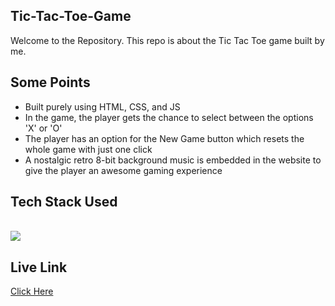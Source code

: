 <h2>Tic-Tac-Toe-Game</h2>
Welcome to the Repository. This repo is about the Tic Tac Toe game built by me.

<h2>Some Points</h2>
<ul>
  <li>Built purely using HTML, CSS, and JS</li>
  <li>In the game, the player gets the chance to select between the options 'X' or 'O'</li>
  <li>The player has an option for the New Game button which resets the whole game with just one click</li>
  <li>A nostalgic retro 8-bit background music is embedded in the website to give the player an awesome gaming experience</li>
</ul>

<h2>Tech Stack Used</h2>
<br/>
<div>
    <img src="https://skillicons.dev/icons?i=html,css,javascript" /><br>
</div>

<h2>Live Link</h2>
<a href="https://tic-tac-toe-game-zeta-lilac.vercel.app/" target="_blank">Click Here</a>
